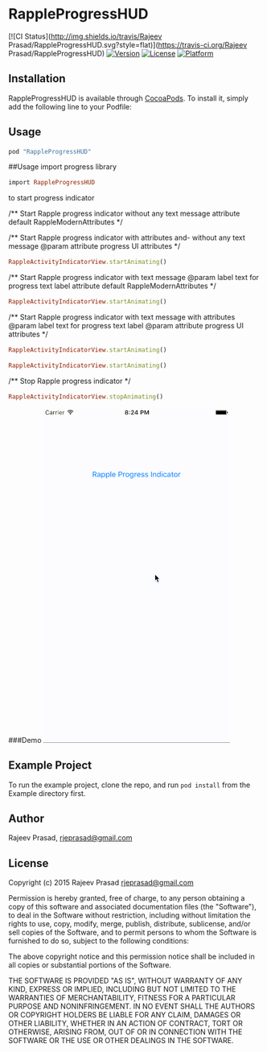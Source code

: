 # RappleProgressHUD

[![CI Status](http://img.shields.io/travis/Rajeev Prasad/RappleProgressHUD.svg?style=flat)](https://travis-ci.org/Rajeev Prasad/RappleProgressHUD)
[![Version](https://img.shields.io/cocoapods/v/RappleProgressHUD.svg?style=flat)](http://cocoapods.org/pods/RappleProgressHUD)
[![License](https://img.shields.io/cocoapods/l/RappleProgressHUD.svg?style=flat)](http://cocoapods.org/pods/RappleProgressHUD)
[![Platform](https://img.shields.io/cocoapods/p/RappleProgressHUD.svg?style=flat)](http://cocoapods.org/pods/RappleProgressHUD)

## Installation

RappleProgressHUD is available through [CocoaPods](http://cocoapods.org). To install
it, simply add the following line to your Podfile:

## Usage

```ruby
pod "RappleProgressHUD"
```

##Usage
import progress library

```ruby
import RappleProgressHUD
```

to start progress indicator

/**
Start Rapple progress indicator without any text message
attribute  default RappleModernAttributes
*/

/**
Start Rapple progress indicator with attributes and- without any text message
@param     attribute progress UI attributes
*/
```ruby
RappleActivityIndicatorView.startAnimating()
```

/**
Start Rapple progress indicator with text message
@param     label text for progress text label
attribute  default RappleModernAttributes
*/
```ruby
RappleActivityIndicatorView.startAnimating()
```

/**
Start Rapple progress indicator with text message with attributes
@param     label text for progress text label
@param     attribute progress UI attributes
*/
```ruby
RappleActivityIndicatorView.startAnimating()
```
```ruby
RappleActivityIndicatorView.startAnimating()
```

/**
Stop Rapple progress indicator
*/
```ruby
RappleActivityIndicatorView.stopAnimating()
```

###Demo
![demo](Example/Demo/Demo.gif)

## Example Project

To run the example project, clone the repo, and run `pod install` from the Example directory first.

## Author

Rajeev Prasad, rjeprasad@gmail.com

## License

Copyright (c) 2015 Rajeev Prasad <rjeprasad@gmail.com>

Permission is hereby granted, free of charge, to any person obtaining a copy
of this software and associated documentation files (the "Software"), to deal
in the Software without restriction, including without limitation the rights
to use, copy, modify, merge, publish, distribute, sublicense, and/or sell
copies of the Software, and to permit persons to whom the Software is
furnished to do so, subject to the following conditions:

The above copyright notice and this permission notice shall be included in
all copies or substantial portions of the Software.

THE SOFTWARE IS PROVIDED "AS IS", WITHOUT WARRANTY OF ANY KIND, EXPRESS OR
IMPLIED, INCLUDING BUT NOT LIMITED TO THE WARRANTIES OF MERCHANTABILITY,
FITNESS FOR A PARTICULAR PURPOSE AND NONINFRINGEMENT. IN NO EVENT SHALL THE
AUTHORS OR COPYRIGHT HOLDERS BE LIABLE FOR ANY CLAIM, DAMAGES OR OTHER
LIABILITY, WHETHER IN AN ACTION OF CONTRACT, TORT OR OTHERWISE, ARISING FROM,
OUT OF OR IN CONNECTION WITH THE SOFTWARE OR THE USE OR OTHER DEALINGS IN
THE SOFTWARE.

